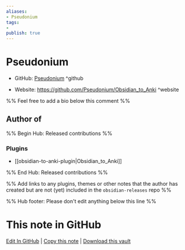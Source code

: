 ```yaml
---
aliases:
- Pseudonium
tags:
- 
publish: true
---
```


# Pseudonium

- GitHub: [Pseudonium](https://github.com/Pseudonium/) ^github
<!-- - Discord: `@` ^discord-->
- Website: <https://github.com/Pseudonium/Obsidian_to_Anki> ^website
<!-- - [[Publish sites|Publish site]]: ^publish-->

%% Feel free to add a bio below this comment %%


## Author of

%% Begin Hub: Released contributions %%
### Plugins
- [[obsidian-to-anki-plugin|Obsidian_to_Anki]]

%% End Hub: Released contributions %%

%% Add links to any plugins, themes or other notes that the author has created but are not (yet) included in the `obsidian-releases` repo %%

<!--
### Unlisted plugins

- 
-->

<!--
### Others

- 
-->

<!--
## Sponsor this author

- [[GitHub sponsors]]: [Sponsor @Pseudonium on GitHub Sponsors](https://github.com/sponsors/Pseudonium) ^github-sponsor
- [[Buy me a coffee]]: ^buy-me-a-coffee
- [[PayPal]]: ^paypal
- [[Patreon]]: ^patreon

-->

<!--
## Follow this author

- [[YouTube Channels|On YouTube]]: ^youtube
- Twitter: ^twitter
- ...
-->

%% Hub footer: Please don't edit anything below this line %%

# This note in GitHub

<span class="git-footer">[Edit In GitHub](https://github.dev/obsidian-community/obsidian-hub/blob/main/01%20-%20Community/People/Pseudonium.md "git-hub-edit-note") | [Copy this note](https://raw.githubusercontent.com/obsidian-community/obsidian-hub/main/01%20-%20Community/People/Pseudonium.md "git-hub-copy-note") | [Download this vault](https://github.com/obsidian-community/obsidian-hub/archive/refs/heads/main.zip "git-hub-download-vault") </span>
